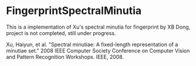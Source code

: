 # FingerprintSpectralMinutia

This is a implementation of Xu's spectral minutia for fingerprint by XB Dong, project is not completed, still under progress.

Xu, Haiyun, et al. "Spectral minutiae: A fixed-length representation of a minutiae set." 2008 IEEE Computer Society Conference on Computer Vision and Pattern Recognition Workshops. IEEE, 2008.
